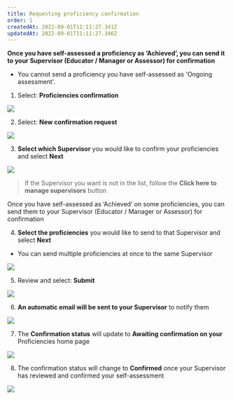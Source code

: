 ```yaml
---
title: Requesting proficiency confirmation​
order: 1
createdAt: 2022-09-01T11:11:27.341Z
updatedAt: 2022-09-01T11:11:27.346Z
---
```

**Once you have self-assessed a proficiency as ‘Achieved’, you can send it to your Supervisor (Educator / Manager or Assessor) for confirmation​** 

* You cannot send a proficiency you have self-assessed as 'Ongoing assessment'. 

1. ​Select: **Proficiencies confirmation​**

![](/img/le-5-confirm-1.jpg)

2. Select: **New confirmation request​**

![](/img/le-5-confirm-2.jpg)

3. **Select which Supervisor** you would like to confirm your proficiencies and select **Next​**

![](/img/le-5-confirm-3.jpg)

> If the Supervisor you want is not in the list, follow the **Click here to manage supervisors** button​

Once you have self-assessed as ‘Achieved’ on some proficiencies, you can send them to your Supervisor (Educator / Manager or Assessor) for confirmation​

4. ​**Select the proficiencies** you would like to send to that Supervisor and select **Next**  

* Y﻿ou can send multiple proficiencies at once to the same Supervisor

![](/img/le-5-confirm-4.jpg)

5. Review and select: **Submit​**

![](/img/le-5-confirm-5.jpg)

6. **An automatic email will be sent to your Supervisor** to notify them​

![](/img/le-5-confirm-6.jpg)

7. The **Confirmation status** will update to **Awaiting confirmation ​on your** Proficiencies home page

![](/img/le-5-confirm-7.jpg)

8. The confirmation status will change to **Confirmed** once your Supervisor has reviewed and confirmed your self-assessment​ 

![](/img/le-5-confirm-8.jpg)